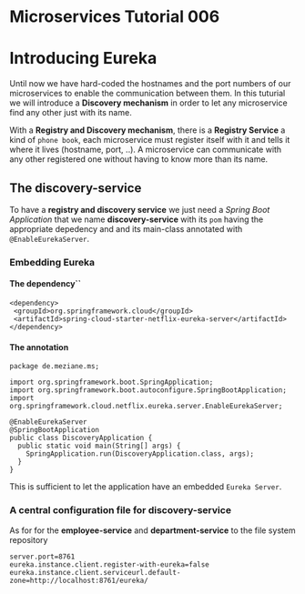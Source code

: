 # Microservices Tutorial 006
# Introducing Eureka 
Until now we have hard-coded the hostnames and the port numbers of our microservices to enable the communication between them.
In this tuturial we will introduce a **Discovery mechanism** in order to let any microservice find any other just with its name.

With a **Registry and Discovery mechanism**, there is a **Registry Service** a kind of `phone book`, each microservice must register itself with it and tells it where it lives (hostname, port, ..). 
A microservice can communicate with any other registered one without having to know more than its name. 

## The discovery-service
To have a **registry  and discovery service** we just need a *Spring Boot Application* that we name **discovery-service** with its `pom` having the appropriate depedency and and its main-class annotated with `@EnableEurekaServer`.
### Embedding Eureka

#### The dependency``

 ```
<dependency>
  <groupId>org.springframework.cloud</groupId>
  <artifactId>spring-cloud-starter-netflix-eureka-server</artifactId>
</dependency>
```
#### The annotation
```
package de.meziane.ms;

import org.springframework.boot.SpringApplication;
import org.springframework.boot.autoconfigure.SpringBootApplication;
import org.springframework.cloud.netflix.eureka.server.EnableEurekaServer;

@EnableEurekaServer
@SpringBootApplication
public class DiscoveryApplication {
  public static void main(String[] args) {
    SpringApplication.run(DiscoveryApplication.class, args);
  }
}
```
This is sufficient to let the application have an embedded `Eureka Server`. 
 ###  A central configuration file for discovery-service
 As for for the **employee-service** and **department-service** to the file system repository
 ```
server.port=8761
eureka.instance.client.register-with-eureka=false
eureka.instance.client.serviceurl.default-zone=http://localhost:8761/eureka/
```

<!--stackedit_data:
eyJoaXN0b3J5IjpbLTYxMjg5NTM1NywtMTM1ODcwNDYyNSwtMT
cyNDU0Mzk0OSwtNjYyMTQyNDM3LDcyNjkzMzYwNCwtMTY3MDgy
MTQ0MywxNTI0MDk3MywtMTEyOTc3NDM0NywzMjcxNjYwNTIsLT
I1MDA4NTk1NSw4NDk3ODcyMCwtMTQ1NzY0OTYyOV19
-->